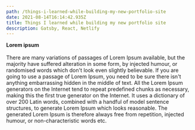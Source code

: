```yaml
---
path: /things-i-learned-while-building-my-new-portfolio-site
date: 2021-08-14T16:14:42.935Z
title: Things I learned while building my new portfolio site
description: Gatsby, React, Netlify
---
```

**Lorem ipsum**\
\
There are many variations of passages of Lorem Ipsum available, but the majority have suffered alteration in some form, by injected humour, or randomised words which don't look even slightly believable. If you are going to use a passage of Lorem Ipsum, you need to be sure there isn't anything embarrassing hidden in the middle of text. All the Lorem Ipsum generators on the Internet tend to repeat predefined chunks as necessary, making this the first true generator on the Internet. It uses a dictionary of over 200 Latin words, combined with a handful of model sentence structures, to generate Lorem Ipsum which looks reasonable. The generated Lorem Ipsum is therefore always free from repetition, injected humour, or non-characteristic words etc.